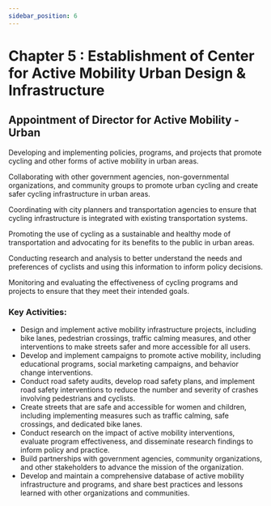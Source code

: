 ```yaml
---
sidebar_position: 6
---
```


# Chapter 5 : Establishment of Center for Active Mobility Urban Design & Infrastructure

## Appointment of Director for  Active Mobility - Urban 

Developing and implementing policies, programs, and projects that promote cycling and other forms of active mobility in urban areas.

Collaborating with other government agencies, non-governmental organizations, and community groups to promote urban cycling and create safer cycling infrastructure in urban areas.

Coordinating with city planners and transportation agencies to ensure that cycling infrastructure is integrated with existing transportation systems.

Promoting the use of cycling as a sustainable and healthy mode of transportation and advocating for its benefits to the public in urban areas.

Conducting research and analysis to better understand the needs and preferences of cyclists and using this information to inform policy decisions.

Monitoring and evaluating the effectiveness of cycling programs and projects to ensure that they meet their intended goals.

### Key Activities:

* Design and implement active mobility infrastructure projects, including bike lanes, pedestrian crossings, traffic calming measures, and other interventions to make streets safer and more accessible for all users.
* Develop and implement campaigns to promote active mobility, including educational programs, social marketing campaigns, and behavior change interventions.
* Conduct road safety audits, develop road safety plans, and implement road safety interventions to reduce the number and severity of crashes involving pedestrians and cyclists.
* Create streets that are safe and accessible for women and children, including implementing measures such as traffic calming, safe crossings, and dedicated bike lanes.
* Conduct research on the impact of active mobility interventions, evaluate program effectiveness, and disseminate research findings to inform policy and practice.
* Build partnerships with government agencies, community organizations, and other stakeholders to advance the mission of the organization.
* Develop and maintain a comprehensive database of active mobility infrastructure and programs, and share best practices and lessons learned with other organizations and communities.
